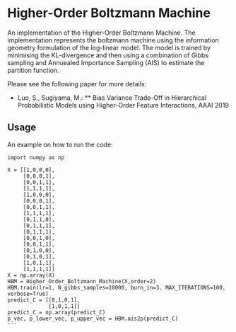 # Higher-Order Boltzmann Machine
An implementation of the Higher-Order Boltzmann Machine. The implementation represents the boltzmann machine using the information geometry formulation of the log-linear model. The model is trained by minimising the KL-divergence and then using a combination of Gibbs sampling and Annuealed Importance Sampling (AIS) to estimate the partition function.

Please see the following paper for more details:
* Luo, S., Sugiyama, M.: ** Bias Variance Trade-Off in Hierarchical Probabilistic Models using Higher-Order Feature Interactions, AAAI 2019

## Usage
An example on how to run the code:
```
import numpy as np

X = [[1,0,0,0],
     [0,0,0,1],
     [0,0,1,1],
     [1,1,1,1],
     [1,0,0,0],
     [0,0,0,1],
     [0,0,1,1],
     [1,1,1,1],
     [0,1,1,0],
     [0,1,1,1],
     [0,1,1,1],
     [0,0,1,0],
     [0,0,1,1],
     [0,1,0,0],
     [0,1,0,1],
     [1,0,1,1],
     [1,1,1,1]]
X = np.array(X)
HBM = Higher_Order_Boltzmann_Machine(X,order=2)
HBM.train(lr=1, N_gibbs_samples=10000, burn_in=3, MAX_ITERATIONS=100, verbose=True)
predict_C = [[0,1,0,1],
             [1,0,1,1]]
predict_C = np.array(predict_C)
p_vec, p_lower_vec, p_upper_vec = HBM.ais2p(predict_C)
'''
